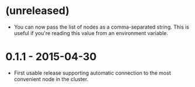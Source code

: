 (unreleased)
============

* You can now pass the list of nodes as a comma-separated string. This is
  useful if you're reading this value from an environment variable.


0.1.1 - 2015-04-30
==================

* First usable release supporting automatic connection to the most convenient
  node in the cluster.
